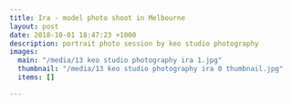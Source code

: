 ```yaml
---
title: Ira - model photo shoot in Melbourne
layout: post
date: 2018-10-01 18:47:23 +1000
description: portrait photo session by keo studio photography
images:
  main: "/media/13 keo studio photography ira 1.jpg"
  thumbnail: "/media/13 keo studio photography ira 0 thumbnail.jpg"
  items: []

---
```

